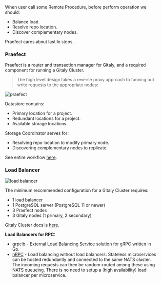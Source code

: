 When user call some Remote Procedure,
before perform operation we should:
- Balance load.
- Resolve repo location.
- Discover complementary nodes.
 
 Praefect cares about last lo steps.
  
 ### Praefect
 
 Praefect is a router and transaction manager for Gitaly, and a required component for running a Gitaly Cluster.
 
 > The high level design takes a reverse proxy approach to fanning out write requests to the appropriate nodes:
>
 ![praefect](https://user-content.gitlab-static.net/42d614c076d253d6497e96b4f5b5c51571f7d263/68747470733a2f2f646f63732e676f6f676c652e636f6d2f64726177696e67732f642f652f32504143582d3176526c3757532d3652424f5778794c5342624242416f56394d75706d5468357654714d4f775f41583961786c626f716b796254624671477145784c7979594f696c7145573753396575586442487a582f7075623f773d39363026683d373230)
 
 Datastore contains:
 - Primary location for a project.
 - Redundant locations for a project.
 - Available storage locations.
 
 Storage Coordinator serves for:
 - Resolving repo location to modify primary node.
 - Discovering complementary nodes to replicate.
 
 See entire workflow [here](https://gitlab.com/gitlab-org/gitaly/-/blob/master/doc/design_ha.md).
 
 ### Load Balancer
 
 ![load balancer](https://docs.gitlab.com/13.3/ee/administration/gitaly/img/praefect_architecture_v12_10.png)
 
 The minimum recommended configuration for a Gitaly Cluster requires:
 
- 1 load balancer
- 1 PostgreSQL server (PostgreSQL 11 or newer)
- 3 Praefect nodes
- 3 Gitaly nodes (1 primary, 2 secondary)

Gitaly Cluster docs is [here](https://docs.gitlab.com/13.3/ee/administration/gitaly/praefect.html).

**Load Balancers for RPC:**
- [grpclb](https://github.com/bsm/grpclb) - External Load Balancing Service solution for gRPC written in Go.
- [nRPC](https://github.com/nats-rpc/nrpc) - Load balancing without load balancers: Stateless microservices can be hosted redundantly and connected to the same NATS cluster. The incoming requests can then be random-routed among these using NATS queueing. There is no need to setup a (high availability) load balancer per microservice.


 
                           